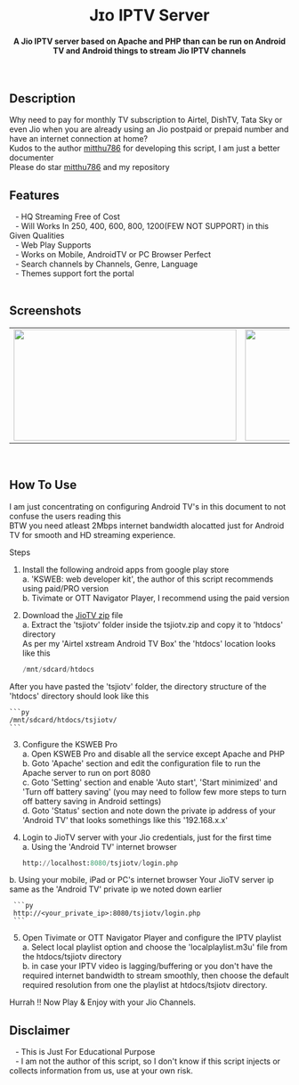 <!-- DO NOT EDIT FILE AND ADD YOU NAME HERE AND PUBLISH -->
<!-- © 2021-22 TechieSneh -->

<h1 align='center'>Jɪᴏ IPTV Server</h1>
<h4 align='center'>A Jio IPTV server based on Apache and PHP than can be run on Android TV and Android things to stream Jio IPTV channels</h4>
<br>
<h2>Description</h2>
Why need to pay for monthly TV subscription to Airtel, DishTV, Tata Sky or even Jio when you are already using an Jio postpaid or prepaid number and have an internet connection at home? <br>
Kudos to the author  <a href="https://github.com/mitthu786">mitthu786</a> for developing this script, I am just a better documenter
<br>
Please do star <a href="https://github.com/mitthu786">mitthu786</a> and my repository
<br>

<h2>Features</h2>
&ensp; - HQ Streaming Free of Cost<br>
&ensp; - Will Works In 250, 400, 600, 800, 1200(FEW NOT SUPPORT) in this Given Qualities<br>
&ensp; - Web Play Supports<br>
&ensp; - Works on Mobile, AndroidTV or PC Browser Perfect<br>
&ensp; - Search channels by Channels, Genre, Language<br>
&ensp; - Themes support fort the portal<br>

<br>

<h2>Screenshots</h2>

<table>
  <tr>
    <td><img src="screenshots/main/main.png" width="400" height="200"></td>
    <td><img src="screenshots/main/play.png" width="400" height="200"></td>
  </tr>
</table>

<br>

<h2>How To Use</h2>
I am just concentrating on configuring Android TV's in this document to not confuse the users reading this <br>
BTW you need atleast 2Mbps internet bandwidth alocatted just for Android TV for smooth and HD streaming experience.

Steps

1. Install the following android apps from google play store<br>
  a. 'KSWEB: web developer kit', the author of this script recommends using  paid/PRO version<br>
  b. Tivimate or OTT Navigator Player, I recommend using the paid version<br>

2. Download the [JioTV zip](https://github.com/mitthu786/TS-JioTV/blob/main/tsjiotv.zip?raw=true) file<br>
  a. Extract the 'tsjiotv' folder inside the tsjiotv.zip and copy it to 'htdocs' directory <br>
  As per my 'Airtel xstream Android TV Box' the 'htdocs' location looks like this

    ```py
    /mnt/sdcard/htdocs
    ```

  After you have pasted the 'tsjiotv' folder, the directory structure of the 'htdocs' directory should look like this
    
    ```py
    /mnt/sdcard/htdocs/tsjiotv/
    ```

3. Configure the KSWEB Pro <br>
  a. Open KSWEB Pro and disable all the service except Apache and PHP <br>
  b. Goto 'Apache' section and edit the configuration file to run the Apache server to run on port 8080 <br>
  c. Goto 'Setting' section and enable 'Auto start', 'Start minimized' and 'Turn off battery saving' (you may need to follow few more steps to turn off battery saving in Android settings) <br>
  d. Goto 'Status' section and note down the private ip address of your 'Android TV' that looks somethings like this '192.168.x.x' <br>

4. Login to JioTV server with your Jio credentials, just for the first time <br>
  a. Using the 'Android TV' internet browser

     ```py
     http://localhost:8080/tsjiotv/login.php
     ```

  b. Using your mobile, iPad or PC's internet browser
     Your JioTV server ip same as the 'Android TV' private ip we noted down earlier

     ```py
     http://<your_private_ip>:8080/tsjiotv/login.php
     ```

5. Open Tivimate or OTT Navigator Player and configure the IPTV playlist<br>
  a. Select local playlist option and choose the 'localplaylist.m3u' file from the htdocs/tsjiotv directory <br>
  b. in case your IPTV video is lagging/buffering or you don't have the required internet bandwidth to stream smoothly, then choose the default required resolution from one the playlist at htdocs/tsjiotv directory.

Hurrah !! Now Play & Enjoy with your Jio Channels.<br>

<h2>Disclaimer</h2>
&ensp; - This is Just For Educational Purpose <br>
&ensp; - I am not the author of this script, so I don't know if this script injects or collects information from us, use at your own risk.

